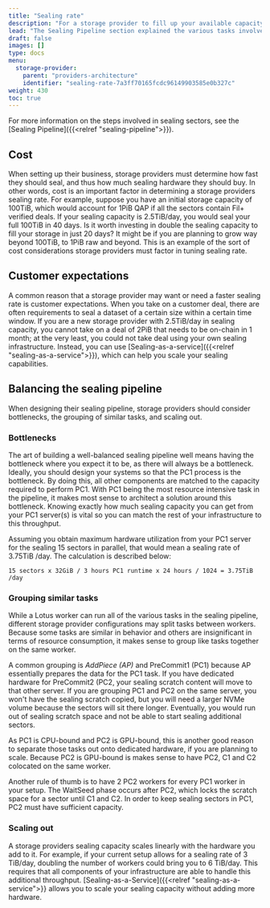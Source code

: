 ```yaml
---
title: "Sealing rate"
description: "For a storage provider to fill up your available capacity with sealed sectors, the rate at which you can seal is measured in TiB/day or PiB/day."
lead: "The Sealing Pipeline section explained the various tasks involved in the sealing pipeline in the context of storage provider requirements. The rate at which storage providers complete this process is measured in TiB/day or PiB/day, and is referred to as _Sealing Rate_, or _Sealing Capacity_. This page describes considerations and advice for storage providers in regards to sealing rate."
draft: false
images: []
type: docs
menu:
  storage-provider:
    parent: "providers-architecture"
    identifier: "sealing-rate-7a3ff70165fcdc96149903585e0b327c"
weight: 430
toc: true
---
```


For more information on the steps involved in sealing sectors, see the [Sealing Pipeline]({{<relref "sealing-pipeline">}}).

## Cost 
When setting up their business, storage providers must determine how fast they should seal, and thus how much sealing hardware they should buy. In other words, cost is an important factor in determining a storage providers sealing rate. For example, suppose you have an initial storage capacity of 100TiB, which would account for 1PiB QAP if all the sectors contain Fil+ verified deals. If your sealing capacity is 2.5TiB/day, you would seal your full 100TiB in 40 days. Is it worth investing in double the sealing capacity to fill your storage in just 20 days? It might be if you are planning to grow way beyond 100TiB, to 1PiB raw and beyond. This is an example of the sort of cost considerations storage providers must factor in tuning sealing rate.

## Customer expectations
A common reason that a storage provider may want or need a faster sealing rate is customer expectations. When you take on a customer deal, there are often requirements to seal a dataset of a certain size within a certain time window. If you are a new storage provider with 2.5TiB/day in sealing capacity, you cannot take on a deal of 2PiB that needs to be on-chain in 1 month; at the very least, you could not take deal using your own sealing infrastructure. Instead, you can use [Sealing-as-a-service]({{<relref "sealing-as-a-service">}}), which can help you scale your sealing capabilities.

## Balancing the sealing pipeline

When designing their sealing pipeline, storage providers should consider bottlenecks, the grouping of similar tasks, and scaling out.

### Bottlenecks
The art of building a well-balanced sealing pipeline well means having the bottleneck where you expect it to be, as there will always be a bottleneck. Ideally, you should design your systems so that the PC1 process is the bottleneck. By doing this, all other components are matched to the capacity required to perform PC1. With PC1 being the most resource intensive task in the pipeline, it makes most sense to architect a solution around this bottleneck. Knowing exactly how much sealing capacity you can get from your PC1 server(s) is vital so you can match the rest of your infrastructure to this throughput.

Assuming you obtain maximum hardware utilization from your PC1 server for the sealing 15 sectors in parallel, that would mean a sealing rate of 3.75TiB /day. The calculation is described below:

```plaintext
15 sectors x 32GiB / 3 hours PC1 runtime x 24 hours / 1024 = 3.75TiB /day
```

<!--
### Parallel sectors
A way of increasing your sealing capacity on the hardware you have is by adding additional workers to the same system. You can run multiple instances of PC1 on a single server, or multiple instances of PC2. It just takes another `lotus-worker`process to run on the server with the correct tasks assigned.

Do keep the limits of your systems in mind when doing so. Every PC1 worker takes 64GiB of memory (GiB, not GB!) so a system with 1TiB of memory will theoretically go to 16 parallel PC1-workers. In practice you will likely cap this at 15 because of the difference in GiB and GB, and because of the memory required for the operating system.
Other limiting factors are the CPU cores and the available sealing scratch space.

-->
### Grouping similar tasks

While a Lotus worker can run all of the various tasks in the sealing pipeline, different storage provider configurations may split tasks between workers. Because some tasks are similar in behavior and others are insignificant in terms of resource consumption, it makes sense to group like tasks together on the same worker.

A common grouping is _AddPiece (AP)_ and PreCommit1 (PC1) because AP essentially prepares the data for the PC1 task. If you have dedicated hardware for PreCommit2 (PC2, your sealing scratch content will move to that other server. If you are grouping PC1 and PC2 on the same server, you won't have the sealing scratch copied, but you will need a larger NVMe volume because the sectors will sit there longer. Eventually, you would run out of sealing scratch space and not be able to start sealing additional sectors.

As PC1 is CPU-bound and PC2 is GPU-bound, this is another good reason to separate those tasks out onto dedicated hardware, if you are planning to scale. Because PC2 is GPU-bound is makes sense to have PC2, C1 and C2 colocated on the same worker.

<!-- the below might need some further research & rewording -->
Another rule of thumb is to have 2 PC2 workers for every PC1 worker in your setup. The WaitSeed phase occurs after PC2, which locks the scratch space for a sector until C1 and C2. In order to keep sealing sectors in PC1, PC2 must have sufficient capacity.
<!--  -->

### Scaling out

A storage providers sealing capacity scales linearly with the hardware you add to it. For example, if your current setup allows for a sealing rate of 3 TiB/day, doubling the number of workers could bring you to 6 TiB/day. This requires that all components of your infrastructure are able to handle this additional throughput. [Sealing-as-a-Service]({{<relref "sealing-as-a-service">}} allows you to scale your sealing capacity without adding more hardware.

